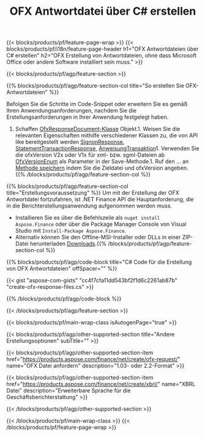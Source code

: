 ﻿---
title: OFX Antwortdatei über C# erstellen
description: Beispielcode für die Erstellung der OFX-Antwortdatei. Verwenden Sie API Beispielcode für die Batch-Generierung von OFX Antwortdateien in .NET-basierten Anwendungen. 
url: /de/net/create/ofx-response/
family: finance
platformtag: net
feature: create
informat: OFX Response
outformat: 
otherformats: OFX Response
---
{{< blocks/products/pf/feature-page-wrap >}}
{{< blocks/products/pf/i18n/feature-page-header h1="OFX Antwortdateien über C# erstellen" h2="OFX Erstellung von Antwortdateien, ohne dass Microsoft Office oder andere Software installiert sein muss." >}}

{{< blocks/products/pf/agp/feature-section >}}

{{% blocks/products/pf/agp/feature-section-col title="So erstellen Sie OFX-Antwortdateien" %}}

Befolgen Sie die Schritte im Code-Snippet oder erweitern Sie es gemäß Ihren Anwendungsanforderungen, nachdem Sie die Erstellungsanforderungen in Ihrer Anwendung festgelegt haben.

1. Schaffen [OfxResponseDocument-Klasse](https://apireference.aspose.com/finance/net/aspose.finance.ofx/ofxresponsedocument) Objekt.1. Weisen Sie die relevanten Eigenschaften mithilfe verschiedener Klassen zu, die von API like bereitgestellt werden [SignonResponse](https://apireference.aspose.com/finance/net/aspose.finance.ofx.signon/signonresponse),  [StatementTransactionResponse](https://apireference.aspose.com/finance/net/aspose.finance.ofx.bank/statementtransactionresponse), [AnweisungTransaktion](https://apireference.aspose.com/finance/net/aspose.finance.ofx/statementtransaction)1. Verwenden Sie die ofxVersion V2x oder V1x für xml- bzw. sgml-Dateien ab [OfxVersionEnum](https://apireference.aspose.com/finance/net/aspose.finance.ofx/ofxversionenum) als Parameter in der Save-Methode.1. Ruf den ... an [Methode speichern](https://apireference.aspose.com/finance/net/aspose.finance.ofx/ofxresponsedocument/methods/save) indem Sie die Zieldatei und ofxVersion angeben.
{{% /blocks/products/pf/agp/feature-section-col %}}

{{% blocks/products/pf/agp/feature-section-col title="Erstellungsvoraussetzung" %}}
Um mit der Erstellung der OFX Antwortdatei fortzufahren, ist .NET Finance API die Hauptanforderung, die in die Berichterstellungsanwendung aufgenommen werden muss. 
- Installieren Sie es über die Befehlszeile als ```nuget install Aspose.Finance``` oder über die Package Manager Console von Visual Studio mit ```Install-Package Aspose.Finance```.
- Alternativ können Sie den Offline-MSI-Installer oder DLLs in einer ZIP-Datei herunterladen [Downloads](https://downloads.aspose.com/finance/net).{{% /blocks/products/pf/agp/feature-section-col %}}

{{% blocks/products/pf/agp/code-block title="C# Code für die Erstellung von OFX Antwortdateien" offSpacer="" %}}

{{< gist "aspose-com-gists" "cc4f7cfa11dd543bf2f1d6c2261ab87b" "create-ofx-response-files.cs" >}}

{{% /blocks/products/pf/agp/code-block %}}

{{< /blocks/products/pf/agp/feature-section >}}

{{< blocks/products/pf/main-wrap-class isAutogenPage="true" >}}

{{< blocks/products/pf/agp/other-supported-section title="Andere Erstellungsoptionen" subTitle="" >}}

{{< blocks/products/pf/agp/other-supported-section-item href="https://products.aspose.com/finance/net/create/ofx-request/" name="OFX Datei anfordern" description="1.03- oder 2.2-Format" >}}

{{< blocks/products/pf/agp/other-supported-section-item href="https://products.aspose.com/finance/net/create/xbrl/" name="XBRL Datei" description="Erweiterbare Sprache für die Geschäftsberichterstattung" >}}

{{< /blocks/products/pf/agp/other-supported-section >}}

{{< /blocks/products/pf/main-wrap-class >}}
{{< /blocks/products/pf/feature-page-wrap >}}